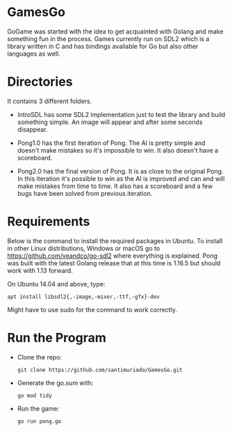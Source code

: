# GamesGo

GoGame was started with the idea to get acquainted with Golang and make something fun in the process.
Games currently run on SDL2 which is a library written in C and has bindings available for Go but also other
languages as well.

# Directories

It contains 3 different folders.

+ IntroSDL has some SDL2 implementation just to test the library and build something simple. An image will appear
and after some seconds disappear.

+ Pong1.0 has the first iteration of Pong. The AI is pretty simple and doesn't make mistakes so it's impossible to win.
It also doesn't have a scoreboard.

+ Pong2.0 has the final version of Pong. It is as close to the original Pong. In this iteration it's possible to win as the AI is improved
and can and will make mistakes from time to time. It also has a scoreboard and a few bugs have been solved from previous iteration.

# Requirements

Below is the command to install the required packages in Ubuntu. To install in other Linux distributions, Windows or macOS
go to https://github.com/veandco/go-sdl2 where everything is explained.
Pong was built with the latest Golang release that at this time is 1.16.5 but should work with 1.13 forward.

On Ubuntu 14.04 and above, type:

    apt install libsdl2{,-image,-mixer,-ttf,-gfx}-dev

Might have to use sudo for the command to work correctly.

# Run the Program

+ Clone the repo:

      git clone https://github.com/santimuriado/GamesGo.git
    
+ Generate the go.sum with:

      go mod tidy
      
+ Run the game:

      go run pong.go
    
